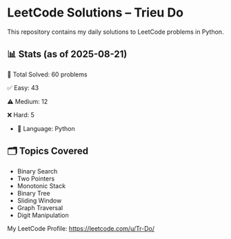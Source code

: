 # LeetCode Solutions – Trieu Do

This repository contains my daily solutions to LeetCode problems in Python.

## 📊 Stats (as of 2025-08-21)
🧠 Total Solved: 60 problems

✅ Easy: 43

⚠️ Medium: 12

❌ Hard: 5

- 💬 Language: Python

## 🗂 Topics Covered
- Binary Search
- Two Pointers
- Monotonic Stack
- Binary Tree   
- Sliding Window
- Graph Traversal
- Digit Manipulation

My LeetCode Profile:
https://leetcode.com/u/Tr-Do/